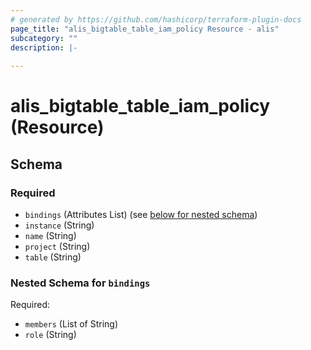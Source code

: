 ```yaml
---
# generated by https://github.com/hashicorp/terraform-plugin-docs
page_title: "alis_bigtable_table_iam_policy Resource - alis"
subcategory: ""
description: |-
  
---
```


# alis_bigtable_table_iam_policy (Resource)





<!-- schema generated by tfplugindocs -->
## Schema

### Required

- `bindings` (Attributes List) (see [below for nested schema](#nestedatt--bindings))
- `instance` (String)
- `name` (String)
- `project` (String)
- `table` (String)

<a id="nestedatt--bindings"></a>
### Nested Schema for `bindings`

Required:

- `members` (List of String)
- `role` (String)
